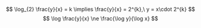 $$
\log_{2} \frac{y}{x} = k \implies \frac{y}{x} = 2^{k},\ y = x\cdot 2^{k}
$$
$$
\log \frac{y}{x} \ne \frac{\log y}{\log x}
$$
